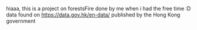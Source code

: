 hiaaa, this is a project on forestsFire done by me when i had the free time :D
data found on https://data.gov.hk/en-data/ published by the Hong Kong government
